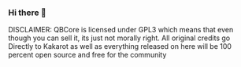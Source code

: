 ### Hi there 👋
DISCLAIMER: QBCore is licensed under GPL3 which means that even though you can sell it, its just not morally right. All original credits go Directly to Kakarot as well as everything released on here will be 100 percent open source and free for the community
<!--
**QBTreyyy/QBTreyyy** is a ✨ _special_ ✨ repository because its `README.md` (this file) appears on your GitHub profile.

Here are some ideas to get you started:

- 🔭 I’m currently working on ...
- 🌱 I’m currently learning ...
- 👯 I’m looking to collaborate on ...
- 🤔 I’m looking for help with ...
- 💬 Ask me about ...
- 📫 How to reach me: ...
- 😄 Pronouns: ...
- ⚡ Fun fact: ...
-->

